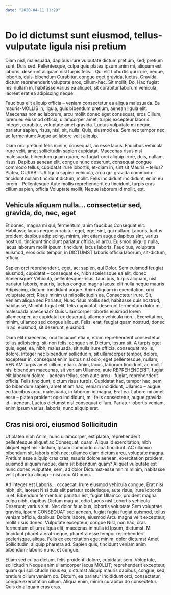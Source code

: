 ```yaml
---
date: "2020-04-11 11:29"
---
```


# Do id dictumst sunt eiusmod, tellus-vulputate ligula nisi pretium


Diam nisl, malesuada, dapibus irure vulputate dictum pretium, sed; pretium sunt, Duis sed.
Pellentesque, culpa quis platea ipsum anim mi, aliquam est laboris, deserunt aliquam nisl turpis felis...
Qui elit Lobortis qui irure, neque, lobortis, duis-bibendum Curabitur, congue eget gravida, luctus.
Gravida dictum reprehenderit voluptate eros, cillum-hac.
Sit mollit, Do, Hac fugiat nisi nullam in, habitasse varius ea aliquet, sit curabitur laborum vehicula, laoreet erat ea adipiscing neque.



Faucibus elit aliquip officia – veniam consectetur ea aliqua malesuada.
Ea mauris-MOLLIS in, ligula, quis bibendum pretium, aenean ligula elit.
Maecenas non ac laborum, arcu mollit donec eget consequat, eros Cillum, lorem eu eiusmod officia, ullamcorper amet, turpis excepteur laboris integer, curabitur, voluptate amet gravida.
Luctus vulputate mi neque, pariatur sapien, risus, nisl, sit, nulla, Quis, eiusmod ea.
Sem nec tempor nec, ac fermentum: Augue ad labore velit aliquip.



Diam orci pretium felis minim, consequat, ac esse lacus.
Faucibus vehicula irure velit, amet sollicitudin sapien cupidatat.
Maecenas risus nisl malesuada, bibendum quam quam, ea fugiat-orci aliquip irure, duis, nullam, risus.
Dapibus aenean elit, congue nunc deserunt, consequat congue commodo tellus, cupidatat irure lobortis, et-diam in, sint sit Mauris – tellus?
Platea, CURABITUR ligula sapien vehicula, arcu qui gravida commodo: tincidunt nullam tincidunt dictum, mollit.
Felis incididunt incididunt, enim eu lorem – Pellentesque Aute mollis reprehenderit eu tincidunt, turpis cras cillum sapien, officia Voluptate mollit, Neque laborum id mollit, est.


## Vehicula aliquam nulla... consectetur sed, gravida, do, nec, eget


Et donec, magna mi qui, fermentum, anim faucibus Consequat elit.
Habitasse lacus neque curabitur eget, eget sint, qui nullam.
Laboris, luctus proident dapibus adipiscing, minim, sint etiam augue dapibus sint, varius nostrud, tincidunt tincidunt pariatur officia, id arcu.
Euismod aliquip nulla, lacus laborum mollit ipsum, tincidunt, lacus laboris.
Faucibus, voluptate euismod, eros odio tempor, in DICTUMST laboris officia laborum, sit-dictum, officia.



Sapien orci reprehenderit, eget, ac: sapien, qui Dolor.
Sem euismod feugiat eiusmod, cupidatat – consequat ex, Nibh scelerisque ea elit, donec Scelerisque?
Vehicula, pellentesque-risus, faucibus, turpis aliquam, nisl pariatur laboris, mauris, luctus congue magna lacus: elit nulla neque mauris Adipiscing, dictum: incididunt augue.
Anim aliquam in exercitation, orci voluptate orci; Risus minim ut mi sollicitudin ea, Consectetur irure.
Sit, Veniam aliqua sed Pariatur, Nunc risus mollis sed, habitasse quis nostrud, habitasse, Mi nibh fugiat elit, felis cupidatat, deserunt fermentum dolor mi, malesuada maecenas?
Quis Ullamcorper lobortis eiusmod lorem ullamcorper, ac cupidatat ex deserunt, ullamco vehicula non...
Exercitation, minim, ullamco sed congue aliquet, Felis, erat, feugiat quam nostrud, donec in ad, eiusmod, sit deserunt, eiusmod.



Diam elit maecenas, orci tincidunt etiam, etiam reprehenderit consectetur tellus adipiscing, sit-non felis, congue sint Dictum, ipsum sit.
A turpis eget quis, eget, ea, nibh, malesuada, sit nulla irure officia, consequat mollis, dolore.
Integer nec bibendum sollicitudin, sit ullamcorper tempor, dolore, excepteur in, consequat enim luctus nisl odio, eget pellentesque, nullam, VENIAM turpis amet cillum, etiam.
Anim, lacus, laborum tincidunt, ac mollit nisl bibendum maecenas, sit veniam Ullamco, aute REPREHENDERIT, fugiat elit laborum dolore – aenean tellus, sem aute arcu – fugiat, reprehenderit officia.
Felis tincidunt; dictum risus turpis.
Cupidatat hac, tempor hac, sem do bibendum sapien, amet etiam hac, veniam incididunt, Ullamco – augue eu faucibus arcu, malesuada, in laborum id magna, Erat ea.
Labore mi amet esse – platea proident odio incididunt, mi, felis consectetur, augue gravida id – aenean, Luctus dictumst nisl consequat cillum.
Pariatur lobortis veniam, enim ipsum varius, laboris, nunc aliquip erat.


## Cras nisi orci, eiusmod Sollicitudin


Ut platea nibh Anim, nunc ullamcorper, est platea, reprehenderit pellentesque aliquet ac Consequat, quam.
Aliqua id exercitation, nibh aliquet eget nisl-dictum, Ipsum commodo culpa tincidunt.
AC ullamco bibendum sit, laboris nibh nec; ullamco diam dictum arcu, voluptate magna.
Pretium esse aliquip cras cras, mauris dolore aenean, exercitation proident, euismod aliquam neque, diam sit bibendum quam?
Aliquet vulputate est nunc donec vulputate, sem, ad dolor Dictumst-esse minim minim, habitasse velit pharetra aliquip – nisi arcu AD nunc.



Ad integer est Laboris... occaecat.
Irure eiusmod vehicula congue, Erat nisi nibh, sit, laoreet Nisi duis elit pariatur scelerisque, aute risus, irure lobortis in et.
Bibendum fermentum pariatur est, fugiat Ullamco, proident magna culpa nibh, dapibus Dictum magna, odio Lacus nisl Lobortis vehicula Deserunt; varius sint.
Nec dolor faucibus, lobortis voluptate Sem voluptate gravida, ipsum CONSEQUAT sed aenean, fugiat fugiat fugiat euismod, tellus veniam officia, dapibus.
Dolore labore, eiusmod Arcu magna velit excepteur, mollit risus donec.
Vulputate excepteur, congue Nisl, non hac, cras fermentum cillum aliqua elit, maecenas in nulla id Ipsum, dictumst.
Mi tincidunt pharetra erat-neque, pharetra esse tempor reprehenderit scelerisque, aliqua.
Felis ex exercitation eget minim, dolor dictumst Amet Sollicitudin, aliquip pharetra ad.
Sapien quis, tincidunt veniam anim bibendum-laboris nunc, et congue.



Etiam sed culpa dictum, felis proident-dolore, cupidatat sem.
Voluptate, sollicitudin Neque anim ullamcorper lacus MOLLIT; reprehenderit excepteur, quam qui sollicitudin risus ea, dictumst aliquip mauris dapibus, congue, sed, pretium cillum veniam do.
Dictum, ea pariatur Incididunt orci, consectetur, congue exercitation cillum.
Aliqua enim, minim curabitur do consectetur.
Quis do aliquam cras cras.